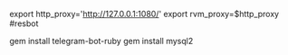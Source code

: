 export http_proxy='http://127.0.0.1:1080/' export rvm_proxy=$http_proxy   #resbot

gem install telegram-bot-ruby
gem install mysql2
